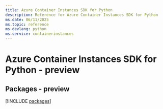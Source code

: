 ```yaml
---
title: Azure Container Instances SDK for Python
description: Reference for Azure Container Instances SDK for Python
ms.date: 06/11/2025
ms.topic: reference
ms.devlang: python
ms.service: containerinstances
---
```

# Azure Container Instances SDK for Python - preview
## Packages - preview
[!INCLUDE [packages](container-instances-index.md)]